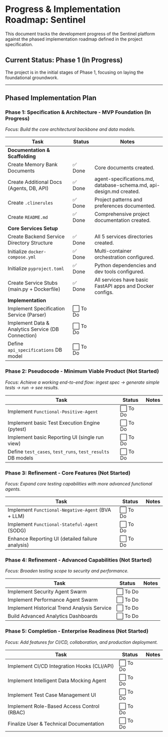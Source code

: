 # Progress & Implementation Roadmap: Sentinel

This document tracks the development progress of the Sentinel platform against the phased implementation roadmap defined in the project specification.

## Current Status: Phase 1 (In Progress)

The project is in the initial stages of Phase 1, focusing on laying the foundational groundwork.

---

## Phased Implementation Plan

### Phase 1: Specification & Architecture - MVP Foundation (In Progress)
*Focus: Build the core architectural backbone and data models.*

| Task                                               | Status      | Notes                                                                 |
| -------------------------------------------------- | ----------- | --------------------------------------------------------------------- |
| **Documentation & Scaffolding**                    |             |                                                                       |
| Create Memory Bank Documents                       | ✅ Done     | Core documents created.                                               |
| Create Additional Docs (Agents, DB, API)           | ✅ Done     | agent-specifications.md, database-schema.md, api-design.md created.  |
| Create `.clinerules`                               | ✅ Done     | Project patterns and preferences documented.                         |
| Create `README.md`                                 | ✅ Done     | Comprehensive project documentation created.                         |
| **Core Services Setup**                            |             |                                                                       |
| Create Backend Service Directory Structure         | ✅ Done     | All 5 services directories created.                                  |
| Initialize `docker-compose.yml`                    | ✅ Done     | Multi-container orchestration configured.                            |
| Initialize `pyproject.toml`                        | ✅ Done     | Python dependencies and dev tools configured.                        |
| Create Service Stubs (main.py + Dockerfile)        | ✅ Done     | All services have basic FastAPI apps and Docker configs.             |
| **Implementation**                                 |             |                                                                       |
| Implement Specification Service (Parser)           | ⬜ To Do    |                                                                       |
| Implement Data & Analytics Service (DB Connection) | ⬜ To Do    |                                                                       |
| Define `api_specifications` DB model               | ⬜ To Do    |                                                                       |

### Phase 2: Pseudocode - Minimum Viable Product (Not Started)
*Focus: Achieve a working end-to-end flow: ingest spec -> generate simple tests -> run -> see results.*

| Task                                               | Status      | Notes                                                                 |
| -------------------------------------------------- | ----------- | --------------------------------------------------------------------- |
| Implement `Functional-Positive-Agent`              | ⬜ To Do    |                                                                       |
| Implement basic Test Execution Engine (pytest)     | ⬜ To Do    |                                                                       |
| Implement basic Reporting UI (single run view)     | ⬜ To Do    |                                                                       |
| Define `test_cases`, `test_runs`, `test_results` DB models | ⬜ To Do    |                                                                       |

### Phase 3: Refinement - Core Features (Not Started)
*Focus: Expand core testing capabilities with more advanced functional agents.*

| Task                                               | Status      | Notes                                                                 |
| -------------------------------------------------- | ----------- | --------------------------------------------------------------------- |
| Implement `Functional-Negative-Agent` (BVA + LLM)  | ⬜ To Do    |                                                                       |
| Implement `Functional-Stateful-Agent` (SODG)       | ⬜ To Do    |                                                                       |
| Enhance Reporting UI (detailed failure analysis)   | ⬜ To Do    |                                                                       |

### Phase 4: Refinement - Advanced Capabilities (Not Started)
*Focus: Broaden testing scope to security and performance.*

| Task                                               | Status      | Notes                                                                 |
| -------------------------------------------------- | ----------- | --------------------------------------------------------------------- |
| Implement Security Agent Swarm                     | ⬜ To Do    |                                                                       |
| Implement Performance Agent Swarm                  | ⬜ To Do    |                                                                       |
| Implement Historical Trend Analysis Service        | ⬜ To Do    |                                                                       |
| Build Advanced Analytics Dashboards                | ⬜ To Do    |                                                                       |

### Phase 5: Completion - Enterprise Readiness (Not Started)
*Focus: Add features for CI/CD, collaboration, and production deployment.*

| Task                                               | Status      | Notes                                                                 |
| -------------------------------------------------- | ----------- | --------------------------------------------------------------------- |
| Implement CI/CD Integration Hooks (CLI/API)        | ⬜ To Do    |                                                                       |
| Implement Intelligent Data Mocking Agent           | ⬜ To Do    |                                                                       |
| Implement Test Case Management UI                  | ⬜ To Do    |                                                                       |
| Implement Role-Based Access Control (RBAC)         | ⬜ To Do    |                                                                       |
| Finalize User & Technical Documentation            | ⬜ To Do    |                                                                       |
